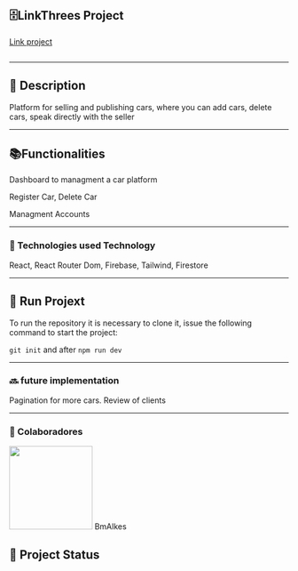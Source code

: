 <h2>🗄️LinkThrees Project</h2>

<p><a href="">Link project</a></p>

<img src=""/>
<hr/>

<h2>📝 Description</h2>
<p>Platform for selling and publishing cars, where you can add cars, delete cars, speak directly with the seller</p>

<hr/>

<h2>📚Functionalities</h2>
<p>Dashboard to managment a car platform</p>
  <p>Register Car, Delete Car</p>
  <p>Managment Accounts</p>
  <hr/>
<h3>🔧
Technologies used
Technology</h3>

<p>React, React Router Dom, Firebase, Tailwind, Firestore </p>

<hr/>
<h2>🚀 Run Projext</h2>
<p>To run the repository it is necessary to clone it, issue the following command to start the project: </p>

`git init`
and after
`npm run dev`

<hr/>
  
<h3>🔜 future implementation</h3>
 Pagination for more cars.
 Review of clients
  <hr/>
<h3>  
🤝 Colaboradores</h3>
  
<img src="https://www.github.com/BmAlkes.png" width="150px"/>
BmAlkes
<h2>🎯 Project Status</h2>

